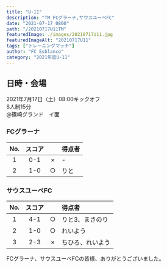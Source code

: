 ```yaml
---
title: "U-11"
description: "TM FCグラーナ,サウスユーベFC"
date: "2021-07-17 0800"
path: "/20210717U11TM"
featuredImage: ./images/20210717U11.jpg
featuredImageAlt: "20210717U11"
tags: ["トレーニングマッチ"]
author: "FC Esblanco"
category: "2021年度U-11"
---
```


## 日時・会場

2021年7月17日（土）08:00キックオフ  
8人制15分  
@篠崎グランド　イ面

### FCグラーナ

| No.| スコア  |   | 得点者  |
|:--:|:------:|:-:|:--------|
| 1  | 0-1    | × |- |
| 2  | 1-0    | ○ |りと        |

<script src="https://adm.shinobi.jp/s/f9835040bccb6582c56df68b8f5ecca7"></script>

### サウスユーベFC

| No.| スコア  |   | 得点者  |
|:--:|:------:|:-:|:--------|
| 1  | 4-1    | ○ |りと3、まさのり |
| 2  | 1-0    | ○ |れいよう|
| 3  | 2-3    | × |ちひろ、れいよう |

FCグラーナ、サウスユーベFCの皆様、ありがとうございました。
